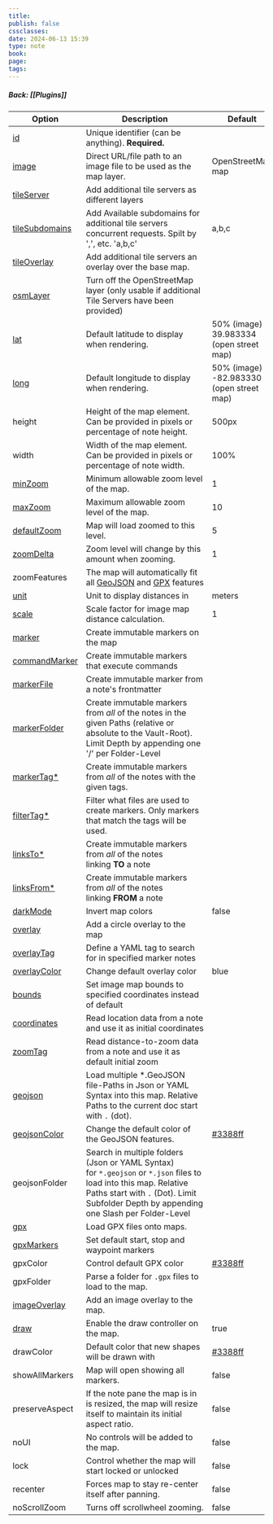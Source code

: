 ```yaml
---
title: 
publish: false
cssclasses: 
date: 2024-06-13 15:39
type: note
book: 
page: 
tags:
---
```

##### Back: [[Plugins]] 



|Option|Description|Default|
|---|---|---|
|[id](app://obsidian.md/index.html#map-ids)|Unique identifier (can be anything). **Required.**||
|[image](app://obsidian.md/index.html#image-maps)|Direct URL/file path to an image file to be used as the map layer.|OpenStreetMap map|
|[tileServer](app://obsidian.md/index.html#real-world-maps)|Add additional tile servers as different layers||
|[tileSubdomains](app://obsidian.md/index.html#tile-subdomains)|Add Available subdomains for additional tile servers concurrent requests. Spilt by ',', etc. 'a,b,c'|a,b,c|
|[tileOverlay](app://obsidian.md/index.html#real-world-maps)|Add additional tile servers an overlay over the base map.||
|[osmLayer](app://obsidian.md/index.html#real-world-maps)|Turn off the OpenStreetMap layer (only usable if additional Tile Servers have been provided)||
|[lat](app://obsidian.md/index.html#initial-coordinates)|Default latitude to display when rendering.|50% (image) / 39.983334 (open street map)|
|[long](app://obsidian.md/index.html#initial-coordinates)|Default longitude to display when rendering.|50% (image) / -82.983330 (open street map)|
|height|Height of the map element. Can be provided in pixels or percentage of note height.|500px|
|width|Width of the map element. Can be provided in pixels or percentage of note width.|100%|
|[minZoom](app://obsidian.md/index.html#initial-zoom-level)|Minimum allowable zoom level of the map.|1|
|[maxZoom](app://obsidian.md/index.html#initial-zoom-level)|Maximum allowable zoom level of the map.|10|
|[defaultZoom](app://obsidian.md/index.html#initial-zoom-level)|Map will load zoomed to this level.|5|
|[zoomDelta](app://obsidian.md/index.html#initial-zoom-level)|Zoom level will change by this amount when zooming.|1|
|zoomFeatures|The map will automatically fit all [GeoJSON](app://obsidian.md/index.html#geojson) and [GPX](app://obsidian.md/index.html#gpx) features||
|[unit](app://obsidian.md/index.html#unit-and-scale)|Unit to display distances in|meters|
|[scale](app://obsidian.md/index.html#unit-and-scale)|Scale factor for image map distance calculation.|1|
|[marker](app://obsidian.md/index.html#markers)|Create immutable markers on the map||
|[commandMarker](app://obsidian.md/index.html#defined-in-code-block)|Create immutable markers that execute commands||
|[markerFile](app://obsidian.md/index.html#marker-file)|Create immutable marker from a note's frontmatter||
|[markerFolder](app://obsidian.md/index.html#marker-folders)|Create immutable markers from _all_ of the notes in the given Paths (relative or absolute to the Vault-Root). Limit Depth by appending one '/' per Folder-Level||
|[markerTag*](app://obsidian.md/index.html#marker-tags)|Create immutable markers from _all_ of the notes with the given tags.||
|[filterTag*](app://obsidian.md/index.html#filter-tag)|Filter what files are used to create markers. Only markers that match the tags will be used.||
|[linksTo*](app://obsidian.md/index.html#links)|Create immutable markers from _all_ of the notes linking **TO** a note||
|[linksFrom*](app://obsidian.md/index.html#links)|Create immutable markers from _all_ of the notes linking **FROM** a note||
|[darkMode](app://obsidian.md/index.html#dark-mode)|Invert map colors|false|
|[overlay](app://obsidian.md/index.html#overlays)|Add a circle overlay to the map||
|[overlayTag](app://obsidian.md/index.html#overlay-tag)|Define a YAML tag to search for in specified marker notes||
|[overlayColor](app://obsidian.md/index.html#overlay-color)|Change default overlay color|blue|
|[bounds](app://obsidian.md/index.html#bounds)|Set image map bounds to specified coordinates instead of default||
|[coordinates](app://obsidian.md/index.html#initial-coordinates)|Read location data from a note and use it as initial coordinates||
|[zoomTag](app://obsidian.md/index.html#initial-zoom-level)|Read distance-to-zoom data from a note and use it as default initial zoom||
|[geojson](app://obsidian.md/index.html#geojson)|Load multiple *.GeoJSON file-Paths in Json or YAML Syntax into this map. Relative Paths to the current doc start with `.` (dot).||
|[geojsonColor](app://obsidian.md/index.html#styles-and-color)|Change the default color of the GeoJSON features.|[#3388ff](app://obsidian.md/index.html#3388ff)|
|geojsonFolder|Search in multiple folders (Json or YAML Syntax) for `*.geojson` or `*.json` files to load into this map. Relative Paths start with `.` (Dot). Limit Subfolder Depth by appending one Slash per Folder-Level||
|[gpx](app://obsidian.md/index.html#gpx)|Load GPX files onto maps.||
|[gpxMarkers](app://obsidian.md/index.html#gpx-markers)|Set default start, stop and waypoint markers||
|gpxColor|Control default GPX color|[#3388ff](app://obsidian.md/index.html#3388ff)|
|gpxFolder|Parse a folder for `.gpx` files to load to the map.||
|[imageOverlay](app://obsidian.md/index.html#image-overlays)|Add an image overlay to the map.||
|[draw](app://obsidian.md/index.html#enable-draw-mode-by-default)|Enable the draw controller on the map.|true|
|drawColor|Default color that new shapes will be drawn with|[#3388ff](app://obsidian.md/index.html#3388ff)|
|showAllMarkers|Map will open showing all markers.|false|
|preserveAspect|If the note pane the map is in is resized, the map will resize itself to maintain its initial aspect ratio.|false|
|noUI|No controls will be added to the map.|false|
|lock|Control whether the map will start locked or unlocked|false|
|recenter|Forces map to stay re-center itself after panning.|false|
|noScrollZoom|Turns off scrollwheel zooming.|false|